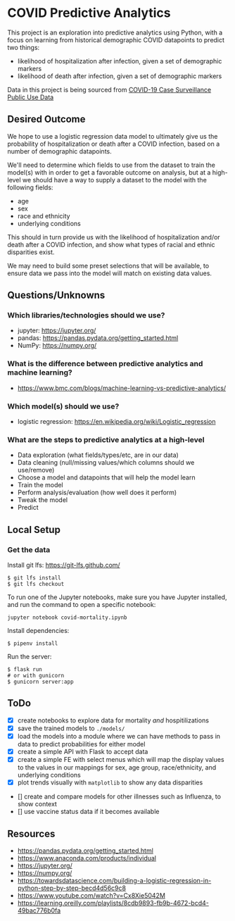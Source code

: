# COVID Predictive Analytics
This project is an exploration into predictive analytics using Python, with a focus
on learning from historical demographic COVID datapoints to predict two things:

- likelihood of hospitalization after infection, given a set of demographic markers
- likelihood of death after infection, given a set of demographic markers

Data in this project is being sourced from [COVID-19 Case Surveillance Public Use Data](https://data.cdc.gov/Case-Surveillance/COVID-19-Case-Surveillance-Public-Use-Data/vbim-akqf)

## Desired Outcome
We hope to use a logistic regression data model to ultimately give us the probability
of hospitalization or death after a COVID infection, based on a number of demographic
datapoints.

We'll need to determine which fields to use from the dataset to train the model(s)
with in order to get a favorable outcome on analysis, but at a high-level we should
have a way to supply a dataset to the model with the following fields:

- age
- sex
- race and ethnicity
- underlying conditions

This should in turn provide us with the likelihood of hospitalization and/or death
after a COVID infection, and show what types of racial and ethnic disparities exist.

We may need to build some preset selections that will be available, to ensure
data we pass into the model will match on existing data values.

## Questions/Unknowns
### Which libraries/technologies should we use?
- jupyter: https://jupyter.org/
- pandas: https://pandas.pydata.org/getting_started.html
- NumPy: https://numpy.org/

### What is the difference between predictive analytics and machine learning?
- https://www.bmc.com/blogs/machine-learning-vs-predictive-analytics/

### Which model(s) should we use?
- logistic regression: https://en.wikipedia.org/wiki/Logistic_regression

### What are the steps to predictive analytics at a high-level
- Data exploration (what fields/types/etc, are in our data)
- Data cleaning (null/missing values/which columns should we use/remove)
- Choose a model and datapoints that will help the model learn
- Train the model
- Perform analysis/evaluation (how well does it perform)
- Tweak the model
- Predict

## Local Setup
### Get the data
Install git lfs: https://git-lfs.github.com/
```
$ git lfs install
$ git lfs checkout
```

To run one of the Jupyter notebooks, make sure you have Jupyter installed, and run
the command to open a specific notebook:
```
jupyter notebook covid-mortality.ipynb
```

Install dependencies:
```
$ pipenv install
```

Run the server:
```
$ flask run
# or with gunicorn
$ gunicorn server:app
```

## ToDo
- [x] create notebooks to explore data for mortality _and_ hospitilizations
- [x] save the trained models to `./models/`
- [x] load the models into a module where we can have methods to pass in data to predict
  probabilities for either model
- [x] create a simple API with Flask to accept data
- [x] create a simple FE with select menus which will map the display values to the
  values in our mappings for sex, age group, race/ethnicity, and underlying conditions
- [x] plot trends visually with `matplotlib` to show any data disparities
- [] create and compare models for other illnesses such as Influenza, to show context
- [] use vaccine status data if it becomes available

## Resources
- https://pandas.pydata.org/getting_started.html
- https://www.anaconda.com/products/individual
- https://jupyter.org/
- https://numpy.org/
- https://towardsdatascience.com/building-a-logistic-regression-in-python-step-by-step-becd4d56c9c8
- https://www.youtube.com/watch?v=Cx8Xie5042M
- https://learning.oreilly.com/playlists/8cdb9893-fb9b-4672-bcd4-49bac776b0fa
